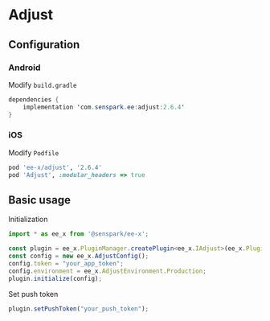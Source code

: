 # Adjust
## Configuration
### Android
Modify `build.gradle`
```java
dependencies {
    implementation 'com.senspark.ee:adjust:2.6.4'
}
```

### iOS
Modify `Podfile`
```ruby
pod 'ee-x/adjust', '2.6.4'
pod 'Adjust', :modular_headers => true
```

## Basic usage
Initialization
```ts
import * as ee_x from '@senspark/ee-x';

const plugin = ee_x.PluginManager.createPlugin<ee_x.IAdjust>(ee_x.Plugin.Adjust);
const config = new ee_x.AdjustConfig();
config.token = "your_app_token";
config.environment = ee_x.AdjustEnvironment.Production;
plugin.initialize(config);
```

Set push token
```ts
plugin.setPushToken("your_push_token");
```